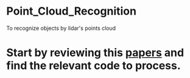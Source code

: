 # Point_Cloud_Recognition

To recognize objects by lidar's points cloud

# Start by reviewing this [papers](https://github.com/zziz/pwc) and find the relevant code to process.
